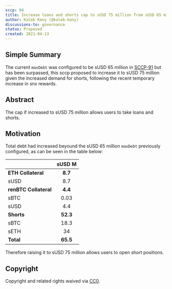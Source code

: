 ```yaml
---
sccp: 94
title: Increase loans and shorts cap to sUSD 75 million from sUSD 65 million
author: Kaleb Keny (@kaleb-keny)
discussions-to: governance
status: Proposed
created: 2021-04-13
---
```


<!--You can leave these HTML comments in your merged SCCP and delete the visible duplicate text guides, they will not appear and may be helpful to refer to if you edit it again. This is the suggested template for new SCCPs. Note that an SCCP number will be assigned by an editor. When opening a pull request to submit your SCCP, please use an abbreviated title in the filename, `sccp-draft_title_abbrev.md`. The title should be 44 characters or less.-->

## Simple Summary

<!--"If you can't explain it simply, you don't understand it well enough." Provide a simplified and layman-accessible explanation of the SCCP.-->

The current `maxDebt` was configured to be sUSD 65 million in [SCCP-91](https://sips.synthetix.io/SCCP/sccp-91) but has been surpassed, this sccp proposed to increase it to sUSD 75 million given the increased demand for shorts, following the recent temporary increase in snx rewards.

## Abstract

<!--A short (~200 word) description of the variable change proposed.-->

The cap if increased to sUSD 75 million allows users to take loans and shorts.

## Motivation

<!--The motivation is critical for SCCPs that want to update variables within Synthetix. It should clearly explain why the existing variable is not incentive aligned. SCCP submissions without sufficient motivation may be rejected outright.-->

Total debt had increased beyound the sUSD 65 million `maxDebt` previously configured, as can be seen in the table below:

|                       | **sUSD M** |
| --------------------- | :--------: |
| **ETH Collateral**    |   **8.7**  |
| sUSD                  |     8.7    |
| **renBTC Collateral** |   **4.4**  |
| sBTC                  |    0.03    |
| sUSD                  |     4.4    |
| **Shorts**            |   **52.3** |
| sBTC                  |     18.3   |
| sETH                  |     34     |
| **Total**             |   **65.5** |


Therefore raising it to sUSD 75 million allows users to open short positions.


## Copyright

Copyright and related rights waived via [CC0](https://creativecommons.org/publicdomain/zero/1.0/).
